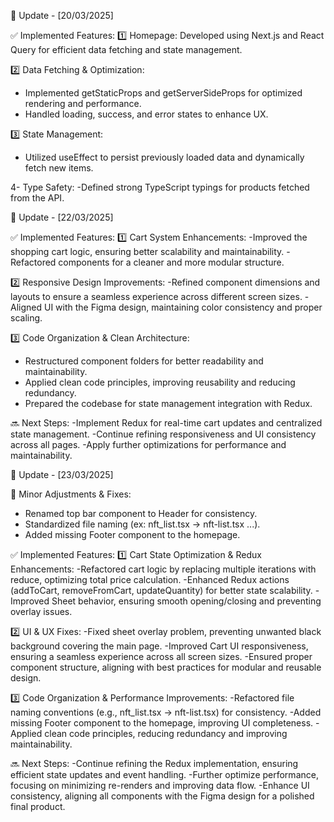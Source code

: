 🚀 Update - [20/03/2025]

✅ Implemented Features:
1️⃣ Homepage: Developed using Next.js and React Query for efficient data fetching and state management.

2️⃣ Data Fetching & Optimization:
- Implemented getStaticProps and getServerSideProps for optimized rendering and performance.
- Handled loading, success, and error states to enhance UX.

3️⃣ State Management:
- Utilized useEffect to persist previously loaded data and dynamically fetch new items.

4- Type Safety:
-Defined strong TypeScript typings for products fetched from the API.

🚀 Update - [22/03/2025]

✅ Implemented Features: 
1️⃣ Cart System Enhancements:
-Improved the shopping cart logic, ensuring better scalability and maintainability.
-Refactored components for a cleaner and more modular structure.

2️⃣ Responsive Design Improvements:
-Refined component dimensions and layouts to ensure a seamless experience across different screen sizes.
-Aligned UI with the Figma design, maintaining color consistency and proper scaling.

3️⃣ Code Organization & Clean Architecture:
- Restructured component folders for better readability and maintainability.
- Applied clean code principles, improving reusability and reducing redundancy.
- Prepared the codebase for state management integration with Redux.

🔜 Next Steps:
-Implement Redux for real-time cart updates and centralized state management.
-Continue refining responsiveness and UI consistency across all pages.
-Apply further optimizations for performance and maintainability.

🚀 Update - [23/03/2025]

🔹 Minor Adjustments & Fixes:
- Renamed top bar component to Header for consistency.
- Standardized file naming (ex: nft_list.tsx → nft-list.tsx ...).
- Added missing Footer component to the homepage. 

✅ Implemented Features:
1️⃣ Cart State Optimization & Redux Enhancements:
-Refactored cart logic by replacing multiple iterations with reduce, optimizing total price calculation.
-Enhanced Redux actions (addToCart, removeFromCart, updateQuantity) for better state scalability.
-Improved Sheet behavior, ensuring smooth opening/closing and preventing overlay issues.

2️⃣ UI & UX Fixes:
-Fixed sheet overlay problem, preventing unwanted black background covering the main page.
-Improved Cart UI responsiveness, ensuring a seamless experience across all screen sizes.
-Ensured proper component structure, aligning with best practices for modular and reusable design.

3️⃣ Code Organization & Performance Improvements:
-Refactored file naming conventions (e.g., nft_list.tsx → nft-list.tsx) for consistency.
-Added missing Footer component to the homepage, improving UI completeness.
-Applied clean code principles, reducing redundancy and improving maintainability.

🔜 Next Steps:
-Continue refining the Redux implementation, ensuring efficient state updates and event handling.
-Further optimize performance, focusing on minimizing re-renders and improving data flow.
-Enhance UI consistency, aligning all components with the Figma design for a polished final product.